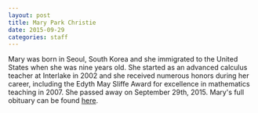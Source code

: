 ```yaml
---
layout: post
title: Mary Park Christie
date: 2015-09-29
categories: staff
---
```

Mary was born in Seoul, South Korea and she immigrated to the United States when she was nine years old. She started as an advanced calculus teacher at Interlake in 2002 and she received numerous honors during her career, including the Edyth May Sliffe Award for excellence in mathematics teaching in 2007.  She passed away on September 29th, 2015.  Mary's full obituary can be found [here](http://rep-am.com/obituaries/922902.txt).
